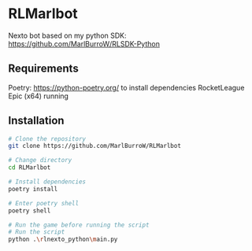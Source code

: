 # RLMarlbot

Nexto bot based on my python SDK: https://github.com/MarlBurroW/RLSDK-Python

## Requirements

Poetry: https://python-poetry.org/ to install dependencies
RocketLeague Epic (x64) running

## Installation

```bash
# Clone the repository
git clone https://github.com/MarlBurroW/RLMarlbot

# Change directory
cd RLMarlbot

# Install dependencies
poetry install

# Enter poetry shell
poetry shell

# Run the game before running the script 
# Run the script
python .\rlnexto_python\main.py
```

